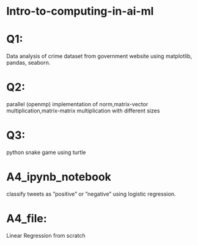 # Intro-to-computing-in-ai-ml
# Q1:
Data analysis of crime dataset from government website using matplotlib, pandas, seaborn.
# Q2:
parallel (openmp) implementation of norm,matrix-vector multiplication,matrix-matrix multiplication with different sizes
# Q3:
python snake game using turtle
# A4_ipynb_notebook
classify tweets as ”positive” or ”negative” using logistic regression.
# A4_file:
Linear Regression from scratch
